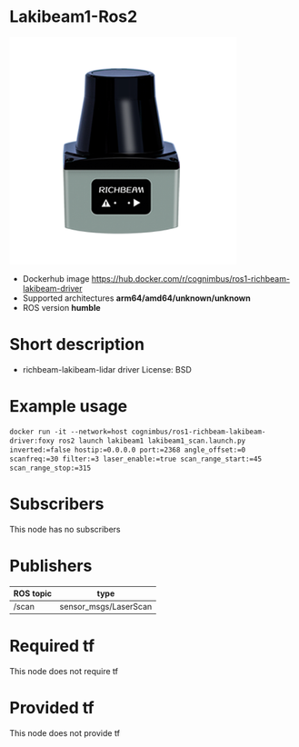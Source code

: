 # Lakibeam1-Ros2

<img src="./Lakibeam1-ROS2/lakibeam.png" alt="Lakibeam1-ROS2" width="400"/>

* Dockerhub image https://hub.docker.com/r/cognimbus/ros1-richbeam-lakibeam-driver
* Supported architectures <b>arm64/amd64/unknown/unknown</b>
* ROS version <b>humble
</b>

# Short description
* richbeam-lakibeam-lidar driver
License: BSD

# Example usage
```
docker run -it --network=host cognimbus/ros1-richbeam-lakibeam-driver:foxy ros2 launch lakibeam1 lakibeam1_scan.launch.py inverted:=false hostip:=0.0.0.0 port:=2368 angle_offset:=0 scanfreq:=30 filter:=3 laser_enable:=true scan_range_start:=45 scan_range_stop:=315
```

# Subscribers
This node has no subscribers


# Publishers
ROS topic | type
--- | ---
/scan | sensor_msgs/LaserScan


# Required tf
This node does not require tf


# Provided tf
This node does not provide tf


